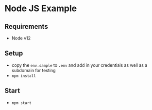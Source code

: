 # Node JS Example
## Requirements
- Node v12
## Setup
- copy the `env.sample` to `.env` and add in your credentials as well as a
  subdomain for testing
- `npm install`
## Start
- `npm start`
